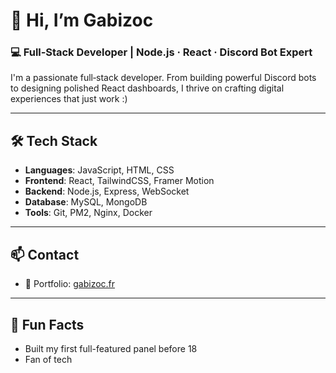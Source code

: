 # 👋 Hi, I’m **Gabizoc**

### 💻 Full‑Stack Developer | Node.js · React · Discord Bot Expert

I'm a passionate full‑stack developer. From building powerful Discord bots to designing polished React dashboards, I thrive on crafting digital experiences that just work :)

---

## 🛠 Tech Stack

- **Languages**: JavaScript, HTML, CSS  
- **Frontend**: React, TailwindCSS, Framer Motion  
- **Backend**: Node.js, Express, WebSocket  
- **Database**: MySQL, MongoDB  
- **Tools**: Git, PM2, Nginx, Docker  

---

## 📫 Contact

- 📍 Portfolio: [gabizoc.fr](https://gabizoc.fr)

---

## 🧩 Fun Facts

- Built my first full-featured panel before 18  
- Fan of tech  
